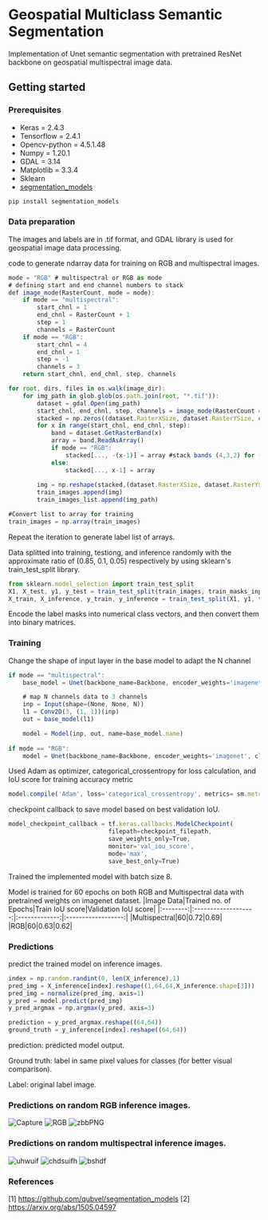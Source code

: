 # Geospatial Multiclass Semantic Segmentation
  Implementation of Unet semantic segmentation with pretrained ResNet backbone on geospatial multispectral image data.
## Getting started
### Prerequisites
- Keras = 2.4.3
- Tensorflow = 2.4.1
- Opencv-python = 4.5.1.48
- Numpy = 1.20.1
- GDAL = 3.14
- Matplotlib = 3.3.4
- Sklearn 
- [segmentation_models](https://github.com/qubvel/segmentation_models)

```javascript
pip install segmentation_models
```
### Data preparation
The images and labels are in .tif format, and GDAL library is used for geospatial image data processing.

code to generate ndarray data for training on RGB and multispectral images.

```javascript
mode = "RGB" # multispectral or RGB as mode
# defining start and end channel numbers to stack
def image_mode(RasterCount, mode = mode):
    if mode == "multispectral":
        start_chnl = 1
        end_chnl = RasterCount + 1
        step = 1
        channels = RasterCount
    if mode == "RGB":
        start_chnl = 4
        end_chnl = 1
        step = -1
        channels = 3
    return start_chnl, end_chnl, step, channels

for root, dirs, files in os.walk(image_dir):
    for img_path in glob.glob(os.path.join(root, "*.tif")):
        dataset = gdal.Open(img_path)
        start_chnl, end_chnl, step, channels = image_mode(RasterCount = dataset.RasterCount)
        stacked = np.zeros((dataset.RasterXSize, dataset.RasterYSize, channels), int)
        for x in range(start_chnl, end_chnl, step):
            band = dataset.GetRasterBand(x)
            array = band.ReadAsArray()
            if mode == "RGB":
                stacked[..., -(x-1)] = array #stack bands (4,3,2) for (R,G,B) respectively.
            else:
                stacked[..., x-1] = array
            
        img = np.reshape(stacked,(dataset.RasterXSize, dataset.RasterYSize, channels))
        train_images.append(img)
        train_images_list.append(img_path)    

#Convert list to array for training
train_images = np.array(train_images)
```
Repeat the iteration to generate label list of arrays.

Data splitted into training, testiong, and inference randomly with the approximate ratio of (0.85, 0.1, 0.05) respectively by using sklearn's train_test_split library.
```javascript
from sklearn.model_selection import train_test_split
X1, X_test, y1, y_test = train_test_split(train_images, train_masks_input, test_size = 0.10, random_state = 0)
X_train, X_inference, y_train, y_inference = train_test_split(X1, y1, test_size = 0.05, random_state = 0)
```
Encode the label masks into numerical class vectors, and then convert them into binary matrices.
### Training
Change the shape of input layer in the base model to adapt the N channel
```javascript
if mode == "multispectral":
    base_model = Unet(backbone_name=Backbone, encoder_weights='imagenet', classes = n_classes, activation = 'softmax')

    # map N channels data to 3 channels
    inp = Input(shape=(None, None, N))
    l1 = Conv2D(3, (1, 1))(inp) 
    out = base_model(l1)

    model = Model(inp, out, name=base_model.name)
    
if mode == "RGB":
    model = Unet(backbone_name=Backbone, encoder_weights='imagenet', classes = n_classes, activation = 'softmax')
```
Used Adam as optimizer, categorical_crossentropy for loss calculation, and IoU score for training accuracy metric
```javascript
model.compile('Adam', loss='categorical_crossentropy', metrics= sm.metrics.IOUScore())
```
checkpoint callback to save model based on best validation IoU.
```javascript
model_checkpoint_callback = tf.keras.callbacks.ModelCheckpoint(
                            filepath=checkpoint_filepath,
                            save_weights_only=True,
                            monitor='val_iou_score',
                            mode='max',
                            save_best_only=True)
```
Trained the implemented model with batch size 8.

Model is trained for 60 epochs on both RGB and Multispectral data with pretrained weights on imagenet dataset.
|Image Data|Trained no. of Epochs|Train IoU score|Validation IoU score|
|:--------:|:-------------------:|:-------------:|:------------------:|
|Multispectral|60|0.72|0.69|
|RGB|60|0.63|0.62|
### Predictions
predict the trained model on inference images.
```javascript
index = np.random.randint(0, len(X_inference),1) 
pred_img = X_inference[index].reshape((1,64,64,X_inference.shape[3]))
pred_img = normalize(pred_img, axis=1)
y_pred = model.predict(pred_img)
y_pred_argmax = np.argmax(y_pred, axis=3)

prediction = y_pred_argmax.reshape((64,64))
ground_truth = y_inference[index].reshape((64,64))
```
prediction: predicted model output.

Ground truth: label in same pixel values for classes (for better visual comparison).

Label: original label image.

### Predictions on random RGB inference images.
![Capture](https://user-images.githubusercontent.com/58230700/125792388-664c6d2c-1719-42f3-a09f-3ae886b9a73c.PNG)
![RGB](https://user-images.githubusercontent.com/58230700/125793374-ab753eee-04b7-4d92-919e-a65ad5264eb1.PNG)
![zbbPNG](https://user-images.githubusercontent.com/58230700/125793758-982cc699-61f4-4367-9a66-13eef9e575ce.PNG)

### Predictions on random multispectral inference images.
![uhwuif](https://user-images.githubusercontent.com/58230700/125794513-3bf6e6cd-23de-4b1e-9c2b-6986c4b0b326.PNG)
![chdsuifh](https://user-images.githubusercontent.com/58230700/125794543-0259cc39-8a14-4925-9911-8a7e08c1cf62.PNG)
![bshdf](https://user-images.githubusercontent.com/58230700/125794602-0682a2b0-c097-463e-a0db-3bf22123761b.PNG)

### References
[1] https://github.com/qubvel/segmentation_models
[2] https://arxiv.org/abs/1505.04597

